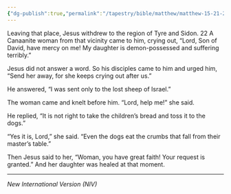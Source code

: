 ```yaml
---
{"dg-publish":true,"permalink":"/tapestry/bible/matthew/matthew-15-21-28/","title":"Matthew 15:21-28","tags":["bible-verse","bible-verse"],"dgHomeLink":true,"dgShowLocalGraph":true,"dgEnableSearch":true}
---
```


Leaving that place, Jesus withdrew to the region of Tyre and Sidon. 22 A Canaanite woman from that vicinity came to him, crying out, “Lord, Son of David, have mercy on me! My daughter is demon-possessed and suffering terribly.”

 Jesus did not answer a word. So his disciples came to him and urged him, “Send her away, for she keeps crying out after us.”

 He answered, “I was sent only to the lost sheep of Israel.”

 The woman came and knelt before him. “Lord, help me!” she said.

 He replied, “It is not right to take the children’s bread and toss it to the dogs.”

 “Yes it is, Lord,” she said. “Even the dogs eat the crumbs that fall from their master’s table.”

Then Jesus said to her, “Woman, you have great faith! Your request is granted.” And her daughter was healed at that moment.

---
*New International Version (NIV)*